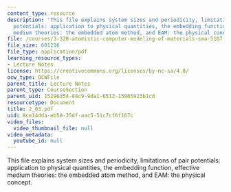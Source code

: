 ```yaml
---
content_type: resource
description: 'This file explains system sizes and periodicity, limitations of pair
  potentials: application to physical quantities, the embedding function, effective
  medium theories: the embedded atom method, and EAM: the physical concept.'
file: /courses/3-320-atomistic-computer-modeling-of-materials-sma-5107-spring-2005/8ce14ddaeb5035dfaac551c7cf6f167c_2_03.pdf
file_size: 601216
file_type: application/pdf
learning_resource_types:
- Lecture Notes
license: https://creativecommons.org/licenses/by-nc-sa/4.0/
ocw_type: OCWFile
parent_title: Lecture Notes
parent_type: CourseSection
parent_uid: 15296d54-84c9-9da1-6512-15965923b1cd
resourcetype: Document
title: 2_03.pdf
uid: 8ce14dda-eb50-35df-aac5-51c7cf6f167c
video_files:
  video_thumbnail_file: null
video_metadata:
  youtube_id: null
---
```

This file explains system sizes and periodicity, limitations of pair potentials: application to physical quantities, the embedding function, effective medium theories: the embedded atom method, and EAM: the physical concept.